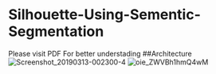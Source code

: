# Silhouette-Using-Sementic-Segmentation
Please visit PDF For better understading
##Architecture
![Screenshot_20190313-002300-4](https://user-images.githubusercontent.com/40520042/64706513-34c2a100-d4cf-11e9-9482-e1f968ba9acc.jpg)
![oie_ZWVBh1hmQ4wM](https://user-images.githubusercontent.com/40520042/64707427-9afbf380-d4d0-11e9-8434-a0f3604d2a25.jpg)



